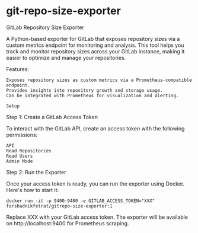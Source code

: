 # git-repo-size-exporter
GitLab Repository Size Exporter

A Python-based exporter for GitLab that exposes repository sizes via a custom metrics endpoint for monitoring and analysis. This tool helps you track and monitor repository sizes across your GitLab instance, making it easier to optimize and manage your repositories.


Features:

    Exposes repository sizes as custom metrics via a Prometheus-compatible endpoint.
    Provides insights into repository growth and storage usage.
    Can be integrated with Prometheus for visualization and alerting.

    Setup
Step 1: Create a GitLab Access Token

To interact with the GitLab API, create an access token with the following permissions:

    API
    Read Repositories
    Read Users
    Admin Mode

Step 2: Run the Exporter

Once your access token is ready, you can run the exporter using Docker. Here's how to start it:

```
docker run -it -p 9400:9400 -e GITLAB_ACCESS_TOKEN="XXX" farshadnikfetrat/gitrepo-size-exporter:1
```

Replace XXX with your GitLab access token. The exporter will be available on http://localhost:9400 for Prometheus scraping.
